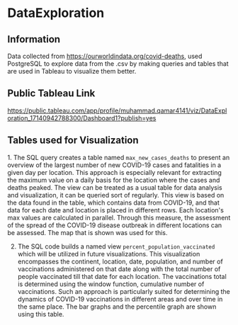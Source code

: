 # DataExploration

## Information

Data collected from https://ourworldindata.org/covid-deaths, used PostgreSQL to explore data from the .csv by making queries and tables that are used in Tableau to visualize them better.

## Public Tableau Link

https://public.tableau.com/app/profile/muhammad.qamar4141/viz/DataExploration_17140942788300/Dashboard1?publish=yes 

## Tables used for Visualization

⁤1. The SQL query creates a table named `max_new_cases_deaths` to present an overview of the largest number of new COVID-19 cases and fatalities in a given day per location. ⁤⁤This approach is especially relevant for extracting the maximum value on a daily basis for the location where the cases and deaths peaked. ⁤⁤The view can be treated as a usual table for data analysis and visualization, it can be queried sort of regularly. ⁤⁤This view is based on the data found in the table, which contains data from COVID-19, and that data for each date and location is placed in different rows. ⁤⁤Each location's max values are calculated in parallel. ⁤⁤Through this measure, the assessment of the spread of the COVID-19 disease outbreak in different locations can be assessed. ⁤The map that is shown was used for this.

2. ⁤The SQL code builds a named view `percent_population_vaccinated` which will be utilized in future visualizations. ⁤⁤This visualization encompasses the continent, location, date, population, and number of vaccinations administered on that date along with the total number of people vaccinated till that date for each location. ⁤⁤The vaccinations total is determined using the window function, cumulative number of vaccinations. ⁤⁤Such an approach is particularly suited for determining the dynamics of COVID-19 vaccinations in different areas and over time in the same place. ⁤The bar graphs and the percentile graph are shown using this table.
